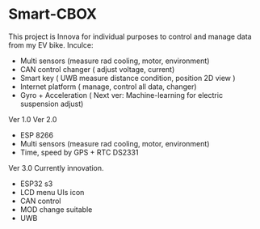 # Smart-CBOX
This project is Innova for individual purposes to control and manage data from my EV bike.
Inculce:
+ Multi sensors (measure rad cooling, motor, environment)
+ CAN control changer ( adjust voltage, current)
+ Smart key ( UWB measure distance condition, position 2D view )
+ Internet platform ( manage, control all data, changer) 
+ Gyro + Acceleration ( Next ver: Machine-learning for electric suspension adjust) 


Ver 1.0
Ver 2.0 
+ ESP 8266
+ Multi sensors (measure rad cooling, motor, environment)
+ Time, speed by GPS + RTC DS2331

Ver 3.0 
Currently innovation.
+ ESP32 s3
+ LCD menu UIs icon
+ CAN control
+ MOD change suitable
+ UWB

